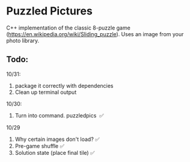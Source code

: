 # Puzzled Pictures

C++ implementation of the classic 8-puzzle game (https://en.wikipedia.org/wiki/Sliding_puzzle).
Uses an image from your photo library.

## Todo:

10/31:
1. package it correctly with dependencies
2. Clean up terminal output
   
10/30:
1. Turn into command. puzzledpics <image path> ✅



10/29
1. Why certain images don't load? ✅
2. Pre-game shuffle ✅
3. Solution state (place final tile) ✅
